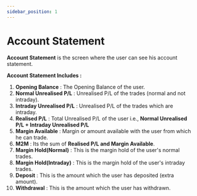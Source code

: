 ```yaml
---
sidebar_position: 1
---
```


# Account Statement

**Account Statement** is the screen where the user can see his account statement.

**Account Statement Includes :**

1. **Opening Balance** : The Opening Balance of the user.
2. **Normal Unrealised P/L** : Unrealised P/L of the trades (normal and not intraday).
3. **Intraday Unrealised P/L** : Unrealised P/L of the trades which are intraday.
4. **Realised P/L** : Total Unrealised P/L of the user i.e., **Normal Unrealised P/L + Intraday Unrealised P/L**
5. **Margin Available** : Margin or amount available with the user from which he can trade.
6. **M2M** : Its the sum of **Realised P/L and Margin Available**.
7. **Margin Hold(Normal)** : This is the margin hold of the user's normal trades.
8. **Margin Hold(Intraday)** : This is the margin hold of the user's intraday trades.
9. **Deposit** : This is the amount which the user has deposited (extra amount).
10. **Withdrawal** : This is the amount which the user has withdrawn.
